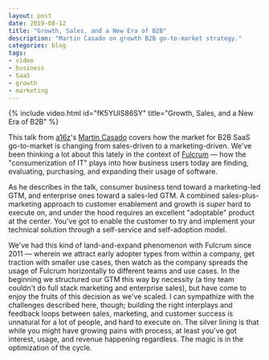 ```yaml
---
layout: post
date: 2019-08-12
title: "Growth, Sales, and a New Era of B2B"
description: "Martin Casado on growth B2B go-to-market strategy."
categories: blog
tags:
- video
- business
- SaaS
- growth
- marketing
---
```


{% include video.html id="fK5YUIS86SY" title="Growth, Sales, and a New Era of B2B" %}

This talk from [a16z](https://a16z.com/ "a16z")'s [Martin Casado](https://twitter.com/martin_casado "Martin Casado") covers how the market for B2B SaaS go-to-market is changing from sales-driven to a marketing-driven. We've been thinking a lot about this lately in the context of [Fulcrum](https://www.fulcrumapp.com "Fulcrum") — how the "consumerization of IT" plays into how business users today are finding, evaluating, purchasing, and expanding their usage of software.

As he describes in the talk, consumer business tend toward a marketing-led GTM, and enterprise ones toward a sales-led GTM. A combined sales-plus-marketing approach to customer enablement and growth is *super* hard to execute on, and under the hood requires an excellent "adoptable" product at the center. You've got to enable the customer to try and implement your technical solution through a self-service and self-adoption model.

We've had this kind of land-and-expand phenomenon with Fulcrum since 2011 — wherein we attract early adopter types from within a company, get traction with smaller use cases, then watch as the company spreads the usage of Fulcrum horizontally to different teams and use cases. In the beginning we structured our GTM this way by necessity (a tiny team couldn't do full stack marketing and enterprise sales), but have come to enjoy the fruits of this decision as we've scaled. I can sympathize with the challenges described here, though; building the right interplays and feedback loops between sales, marketing, and customer success is unnatural for a lot of people, and hard to execute on. The silver lining is that while you might have growing pains with process, at least you've got interest, usage, and revenue happening regardless. The magic is in the optimization of the cycle.
